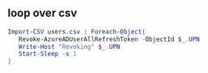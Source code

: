 ## loop over csv
``` powershell
Import-CSV users.csv | Foreach-Object{
   Revoke-AzureADUserAllRefreshToken -ObjectId $_.UPN
   Write-Host "Revoking" $_.UPN
   Start-Sleep -s 1
}
```
